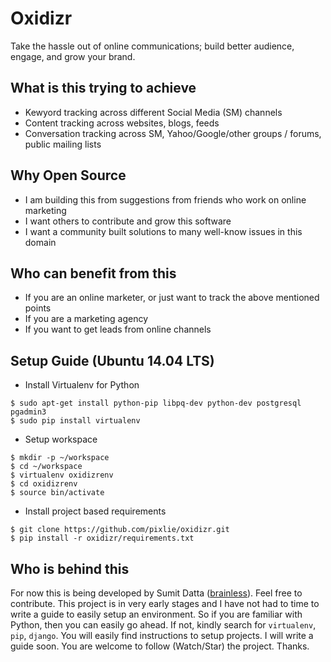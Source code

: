Oxidizr
=======

Take the hassle out of online communications; build better audience, engage, and grow your brand.


What is this trying to achieve
-----------------------------

- Kewyord tracking across different Social Media (SM) channels
- Content tracking across websites, blogs, feeds
- Conversation tracking across SM, Yahoo/Google/other groups / forums, public mailing lists


Why Open Source
---------------

- I am building this from suggestions from friends who work on online marketing
- I want others to contribute and grow this software
- I want a community built solutions to many well-know issues in this domain


Who can benefit from this
-------------------------
- If you are an online marketer, or just want to track the above mentioned points
- If you are a marketing agency
- If you want to get leads from online channels


Setup Guide (Ubuntu 14.04 LTS)
-----------
* Install Virtualenv for Python
```
$ sudo apt-get install python-pip libpq-dev python-dev postgresql pgadmin3
$ sudo pip install virtualenv
```

* Setup workspace
```
$ mkdir -p ~/workspace
$ cd ~/workspace
$ virtualenv oxidizrenv
$ cd oxidizrenv
$ source bin/activate
```

* Install project based requirements
```
$ git clone https://github.com/pixlie/oxidizr.git
$ pip install -r oxidizr/requirements.txt
```

Who is behind this
------------------
For now this is being developed by Sumit Datta ([brainless](https://github.com/brainless)). Feel free to contribute. This project is in very early stages and I have not had to time to write a guide to easily setup an environment. So if you are familiar with Python, then you can easily go ahead. If not, kindly search for `virtualenv`, `pip`, `django`. You will easily find instructions to setup projects. I will write a guide soon. You are welcome to follow (Watch/Star) the project. Thanks.
